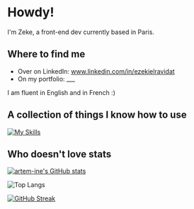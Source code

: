 
# Howdy!

I'm Zeke, a front-end dev currently based in Paris.

## Where to find me

- Over on LinkedIn: www.linkedin.com/in/ezekielravidat
- On my portfolio: ___

I am fluent in English and in French :)

## A collection of things I know how to use

[![My Skills](https://skillicons.dev/icons?i=js,html,css,ruby,react,vite,bootstrap,heroku,latex,mysql,postgres,rails,regex,sass,sqlite,tailwind,vscode,wordpress,python)](https://skillicons.dev)

## Who doesn't love stats

[![artem-ine's GitHub stats](https://github-readme-stats.vercel.app/api?username=artem-ine&hide_rank=true)](https://github.com/artem-ine/github-readme-stats)


![Top Langs](https://github-readme-stats.vercel.app/api/top-langs/?username=artem-ine&&layout=donut)


[![GitHub Streak](https://streak-stats.demolab.com?user=artem-ine&theme=transparent&hide_border=true&mode=weekly&card_width=490&ring=EB5454&fire=EB5454&stroke=C1E38F&dates=C1E38F&currStreakNum=C1E38F&sideNums=C1E38F&sideLabels=EB5454&currStreakLabel=EB5454)](https://git.io/streak-stats)
